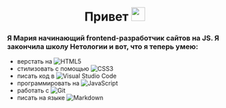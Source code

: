 <h1 align="center">Привет
<img src="https://github.com/blackcater/blackcater/raw/main/images/Hi.gif" height="32"/></h1>
<h3>Я Мария начинающий frontend-разработчик сайтов на JS. Я закончила школу Нетологии и вот, что я теперь умею:</h3>

- верстать на           ![HTML5](https://img.shields.io/badge/html5-%23E34F26.svg?style=for-the-badge&logo=html5&logoColor=white)
- стилизовать с помощью ![CSS3](https://img.shields.io/badge/css3-%231572B6.svg?style=for-the-badge&logo=css3&logoColor=white)
- писать код в          ![Visual Studio Code](https://img.shields.io/badge/Visual%20Studio%20Code-0078d7.svg?style=for-the-badge&logo=visual-studio-code&logoColor=white)
- программировать на    ![JavaScript](https://img.shields.io/badge/javascript-%23323330.svg?style=for-the-badge&logo=javascript&logoColor=%23F7DF1E)
- работать с            ![Git](https://img.shields.io/badge/git-%23F05033.svg?style=for-the-badge&logo=git&logoColor=white)
- писать на языке       ![Markdown](https://img.shields.io/badge/markdown-%23000000.svg?style=for-the-badge&logo=markdown&logoColor=white)



